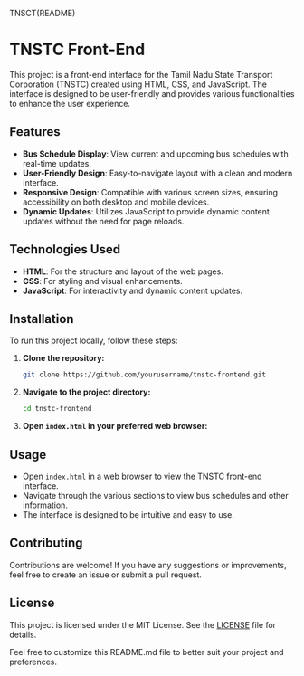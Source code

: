 TNSCT(README)
# TNSTC Front-End

This project is a front-end interface for the Tamil Nadu State Transport Corporation (TNSTC) created using HTML, CSS, and JavaScript. The interface is designed to be user-friendly and provides various functionalities to enhance the user experience.

## Features

- **Bus Schedule Display**: View current and upcoming bus schedules with real-time updates.
- **User-Friendly Design**: Easy-to-navigate layout with a clean and modern interface.
- **Responsive Design**: Compatible with various screen sizes, ensuring accessibility on both desktop and mobile devices.
- **Dynamic Updates**: Utilizes JavaScript to provide dynamic content updates without the need for page reloads.

## Technologies Used

- **HTML**: For the structure and layout of the web pages.
- **CSS**: For styling and visual enhancements.
- **JavaScript**: For interactivity and dynamic content updates.

## Installation

To run this project locally, follow these steps:

1. **Clone the repository:**
    ```bash
    git clone https://github.com/yourusername/tnstc-frontend.git
    ```

2. **Navigate to the project directory:**
    ```bash
    cd tnstc-frontend
    ```

3. **Open `index.html` in your preferred web browser:**

## Usage

- Open `index.html` in a web browser to view the TNSTC front-end interface.
- Navigate through the various sections to view bus schedules and other information.
- The interface is designed to be intuitive and easy to use.

## Contributing

Contributions are welcome! If you have any suggestions or improvements, feel free to create an issue or submit a pull request.

## License

This project is licensed under the MIT License. See the [LICENSE](LICENSE) file for details.


Feel free to customize this README.md file to better suit your project and preferences.
